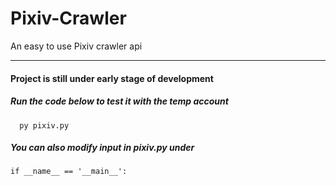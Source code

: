 # Pixiv-Crawler
An easy to use Pixiv crawler api

---
#### Project is still under early stage of development
##### Run the code below to test it with the temp account
````
  py pixiv.py
````
##### You can also modify input in pixiv.py under 
````
if __name__ == '__main__':
````
